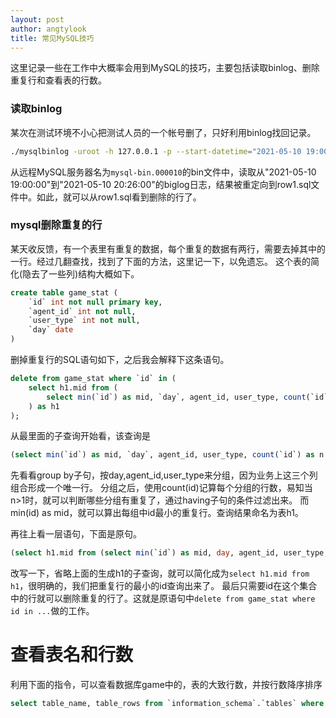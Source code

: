 ```yaml
---
layout: post
author: angtylook
title: 常见MySQL技巧
---
```


这里记录一些在工作中大概率会用到MySQL的技巧，主要包括读取binlog、删除重复行和查看表的行数。

### 读取binlog

某次在测试环境不小心把测试人员的一个帐号删了，只好利用binlog找回记录。
```bash
./mysqlbinlog -uroot -h 127.0.0.1 -p --start-datetime="2021-05-10 19:00:00" --stop-datetime="2021-05-10 20:26:00" --read-from-remote-server -vv mysql-bin.000010 > row1.sql
```
从远程MySQL服务器名为`mysql-bin.000010`的bin文件中，读取从"2021-05-10 19:00:00"到"2021-05-10 20:26:00"的biglog日志，结果被重定向到row1.sql文件中。如此，就可以从row1.sql看到删除的行了。

### mysql删除重复的行

某天收反馈，有一个表里有重复的数据，每个重复的数据有两行，需要去掉其中的一行。经过几翻查找，找到了下面的方法，这里记一下，以免遗忘。
这个表的简化(隐去了一些列)结构大概如下。
```sql
create table game_stat (
    `id` int not null primary key,
    `agent_id` int not null,
    `user_type` int not null,
    `day` date
)
```
删掉重复行的SQL语句如下，之后我会解释下这条语句。
```sql
delete from game_stat where `id` in (
    select h1.mid from (
        select min(`id`) as mid, `day`, agent_id, user_type, count(`id`) as n from game_stat group by `day`, agent_id, user_type having n > 1
    ) as h1
);
```

从最里面的子查询开始看，该查询是
```sql
(select min(`id`) as mid, `day`, agent_id, user_type, count(`id`) as n from game_stat group by `day`, agent_id, user_type having n > 1) as h1
```
先看看group by子句，按day,agent_id,user_type来分组，因为业务上这三个列组合形成一个唯一行。
分组之后，使用count(id)记算每个分组的行数，易知当n>1时，就可以判断哪些分组有重复了，通过having子句的条件过滤出来。
而min(id) as mid，就可以算出每组中id最小的重复行。查询结果命名为表h1。

再往上看一层语句，下面是原句。
```sql
(select h1.mid from (select min(`id`) as mid, day, agent_id, user_type, count(`id`) as n from game_stat group by `day`, agent_id, user_type having n > 1) as h1)
```
改写一下，省略上面的生成h1的子查询，就可以简化成为`select h1.mid from h1`，很明确的，我们把重复行的最小的id查询出来了。
最后只需要id在这个集合中的行就可以删除重复的行了。这就是原语句中`delete from game_stat where id in ...`做的工作。

# 查看表名和行数

利用下面的指令，可以查看数据库game中的，表的大致行数，并按行数降序排序
```sql
select table_name, table_rows from `information_schema`.`tables` where TABLE_SCHEMA='game' order by table_rows desc;
```
